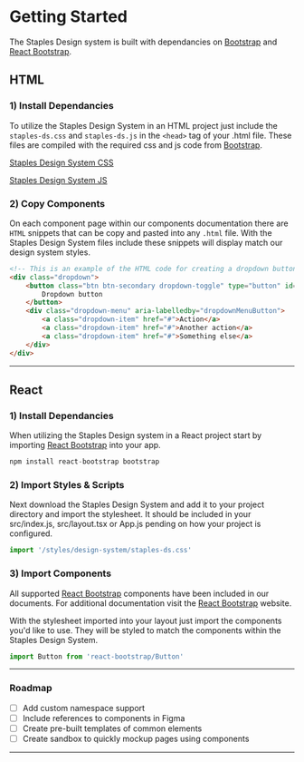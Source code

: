 
# Getting Started

The Staples Design system is built with dependancies on [Bootstrap](https://getbootstrap.com) and [React Bootstrap](https://react-bootstrap.github.io/).

## HTML

### 1) Install Dependancies

To utilize the Staples Design System in an HTML project just include the `staples-ds.css` and `staples-ds.js` in the `<head>` tag of your .html file.
These files are compiled with the required css and js code from [Bootstrap](https://getbootstrap.com).

[Staples Design System CSS](https://github.com/staples-canada-inc/staples-ds-docs/blob/master/src/styles/design-system/staples-ds.min.css)

[Staples Design System JS]()

### 2) Copy Components

On each component page within our components documentation there are `HTML` snippets that can be copy and pasted into any `.html` file. With the Staples Design System files include these snippets will display match 
our design system styles.

```HTML
<!-- This is an example of the HTML code for creating a dropdown button -->
<div class="dropdown">
    <button class="btn btn-secondary dropdown-toggle" type="button" id="dropdownMenuButton" data-toggle="dropdown" aria-haspopup="true" aria-expanded="false">
        Dropdown button
    </button>
    <div class="dropdown-menu" aria-labelledby="dropdownMenuButton">
        <a class="dropdown-item" href="#">Action</a>
        <a class="dropdown-item" href="#">Another action</a>
        <a class="dropdown-item" href="#">Something else</a>
    </div>
</div>
```

---

## React

### 1) Install Dependancies

When utilizing the Staples Design system in a React project start by importing [React Bootstrap](https://react-bootstrap.github.io/) into your app.

```javascript
npm install react-bootstrap bootstrap
```

### 2) Import Styles & Scripts

Next download the Staples Design System and add it to your project directory and import the stylesheet. It should be included in your src/index.js, src/layout.tsx or App.js pending on how your project is configured.

```javascript
import '/styles/design-system/staples-ds.css'
```

### 3) Import Components

All supported [React Bootstrap](https://react-bootstrap.github.io/) components have been included in our documents. For additional documentation visit the [React Bootstrap](https://react-bootstrap.github.io/) website. 

With the stylesheet imported into your layout just import the components you'd like to use. They will be styled to match the components within the Staples Design System.

```javascript
import Button from 'react-bootstrap/Button'
```

---

### Roadmap

- [ ] Add custom namespace support
- [ ] Include references to components in Figma
- [ ] Create pre-built templates of common elements
- [ ] Create sandbox to quickly mockup pages using components

---
